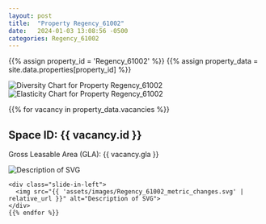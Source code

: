 ```yaml
---
layout: post
title:  "Property Regency_61002"
date:   2024-01-03 13:08:56 -0500
categories: Regency_61002
---
```


{{% assign property_id = 'Regency_61002' %}}
{{% assign property_data = site.data.properties[property_id] %}}

<div class="slide-in-left">
  <img src="{{ 'assets/images/Regency_61002_diversity.svg' | relative_url }}" alt="Diversity Chart for Property Regency_61002">
</div>

<!-- Slide-in SVG image -->
<div class="slide-in-left">
  <img src="{{ 'assets/images/Regency_61002_elasticity.svg' | relative_url }}" alt="Elasticity Chart for Property Regency_61002">
</div>

{{% for vacancy in property_data.vacancies %}}
  <h2>Space ID: {{ vacancy.id }}</h2>
  <p>Gross Leasable Area (GLA): {{ vacancy.gla }}</p>

   <div class="slide-in-left">
      <img src="{{ 'assets/images/Regency_61002_cotenant_impact.svg' | relative_url }}" alt="Description of SVG">
    </div>

    <div class="slide-in-left">
      <img src="{{ 'assets/images/Regency_61002_metric_changes.svg' | relative_url }}" alt="Description of SVG">
    </div>
    {{% endfor %}}    
